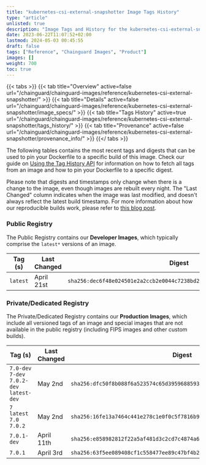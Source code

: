 ```yaml
---
title: "kubernetes-csi-external-snapshotter Image Tags History"
type: "article"
unlisted: true
description: "Image Tags and History for the kubernetes-csi-external-snapshotter Chainguard Image"
date: 2023-06-22T11:07:52+02:00
lastmod: 2024-05-03 00:45:55
draft: false
tags: ["Reference", "Chainguard Images", "Product"]
images: []
weight: 700
toc: true
---
```


{{< tabs >}}
{{< tab title="Overview" active=false url="/chainguard/chainguard-images/reference/kubernetes-csi-external-snapshotter/" >}}
{{< tab title="Details" active=false url="/chainguard/chainguard-images/reference/kubernetes-csi-external-snapshotter/image_specs/" >}}
{{< tab title="Tags History" active=true url="/chainguard/chainguard-images/reference/kubernetes-csi-external-snapshotter/tags_history/" >}}
{{< tab title="Provenance" active=false url="/chainguard/chainguard-images/reference/kubernetes-csi-external-snapshotter/provenance_info/" >}}
{{</ tabs >}}

The following tables contains the most recent tags and digests that can be used to pin your Dockerfile to a specific build of this image. Check our guide on [Using the Tag History API](/chainguard/chainguard-images/using-the-tag-history-api/) for information on how to fetch all tags from an image and how to pin your Dockerfile to a specific digest.

Please note that digests and timestamps only change when there is a change to the image, even though images are rebuilt every night. The "Last Changed" column indicates when the image was last modified, and doesn't always reflect the latest build timestamp. For more information about how our reproducible builds work, please refer to [this blog post](https://www.chainguard.dev/unchained/reproducing-chainguards-reproducible-image-builds).

### Public Registry
The Public Registry contains our **Developer Images**, which typically comprise the `latest*` versions of an image.

| Tag (s)   | Last Changed | Digest                                                                    |
|-----------|--------------|---------------------------------------------------------------------------|
|  `latest` | April 21st   | `sha256:dec6f48e024501e2a2ccb2e0044c7238bd2c7b43b4c6213e6727646b8b6df08b` |


### Private/Dedicated Registry
The Private/Dedicated Registry contains our **Production Images**, which include all versioned tags of an image and special images that are not available in the public registry (including FIPS images and other custom builds).

| Tag (s)                                     | Last Changed | Digest                                                                    |
|---------------------------------------------|--------------|---------------------------------------------------------------------------|
|  `7.0-dev` `7-dev` `7.0.2-dev` `latest-dev` | May 2nd      | `sha256:dfc50f8b088f6a523574c65d3959688593508c0be0978bc2c3a9b1b171aef5eb` |
|  `7` `latest` `7.0` `7.0.2`                 | May 2nd      | `sha256:16fe13a7464c441e278c1e0f0c5f7816b926bcb0a179509fe01a98aeac48a223` |
|  `7.0.1-dev`                                | April 11th   | `sha256:e858982812f22a5af481d3c2cd7c4874a6c44676acc1c3cc07267091ea79ccfb` |
|  `7.0.1`                                    | April 3rd    | `sha256:63f5ee089408cf1c558477ee89c47bf4b2ea7cc3de057133d71772d9f06777f2` |


